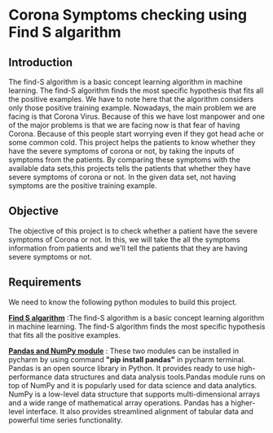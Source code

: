 # Corona Symptoms checking using Find S algarithm

## Introduction
The find-S algorithm is a basic concept learning algorithm in machine learning. The find-S algorithm finds the most specific hypothesis that fits all the positive examples. We have to note here that the algorithm considers only those positive training example. Nowadays, the main problem we are facing is that Corona Virus. Because of this we have lost manpower and one of the major problems is that we are facing now is that fear of having Corona. Because of this people start worrying even if they got head ache or some common cold. This project helps the patients to know whether they have the severe symptoms of corona or not, by taking the inputs of symptoms from the patients. By comparing these symptoms with the available data sets,this projects tells the patients that whether they have severe symptoms of corona or not. In the given data set, not having symptoms are the positive training example.

## Objective
The objective of this project is to check whether a patient have the severe symptoms of Corona or not.
In this, we will take the all the symptoms information from patients and we'll tell the patients that they are having severe symptoms or not.

## Requirements
We need to know the following python modules to build this project.

<ins>**Find S algarithm**</ins> :The find-S algorithm is a basic concept learning algorithm in machine learning. The find-S algorithm finds the most specific hypothesis that fits all the positive examples.

<ins>**Pandas and NumPy module**</ins> : These two modules can be installed in pycharm by using command **"pip install pandas"** in pycharm terminal.
Pandas is an open source library in Python. It provides ready to use high-performance data structures and data analysis tools.Pandas module runs on top of NumPy and it is popularly used for data science and data analytics. NumPy is a low-level data structure that supports multi-dimensional arrays and a wide range of mathematical array operations. Pandas has a higher-level interface. It also provides streamlined alignment of tabular data and powerful time series functionality. 
